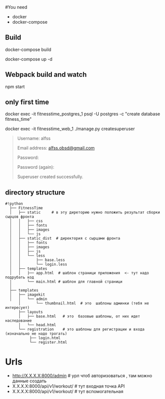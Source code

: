 #You need
* docker
* docker-compose

## Build
docker-compose build

docker-compose up -d

## Webpack build and watch

npm start


## only first time
docker exec -it fitnesstime_postgres_1 psql -U postgres -c "create database fitness_time"

docker exec -it fitnesstime_web_1 ./manage.py createsuperuser
>Username: alfss
>
>Email address: alfss.obsd@gmail.com
>
>Password:
>
>Password (again):
>
>Superuser created successfully.


## directory structure

```
#!python
  ├── FitnessTime
  │   ├── static     # в эту диреторию нужно положить результат сборки сырцов фронта
  │   │   ├── css
  │   │   ├── fonts
  │   │   ├── images
  │   │   └── js
  │   ├── static_dist  # директория с сырцами фронта
  │   │   ├── fonts
  │   │   ├── images
  │   │   ├── js
  │   │   └── less
  │   │       ├── base.less
  │   │       └── login.less
  │   ├── templates
  │   │   ├── app.html  # шаблон страници приложения  <- тут надо подрубать код
  │       └── main.html # шаблон для главной страници
  │   
  ├── templates
  │   ├── imagekit
  │   │   └── admin
      │       └── thumbnail.html  # это  шаблоны админки (тебя не интересует)
      ├── layouts
      │   ├── base.html   # это  базовые шаблоны, от них идет наследование
      │   └── head.html
      └── registration    # это шаблоны для регистрации и входа (изначально не надо трогать)
           ├── login.html
           └── register.html

```


# Urls
* http://X.X.X.X:8000/admin # урл чтоб авторизоваться , там можно данные создать
* X.X.X.X:8000/api/v1/workout/ # тут входная точка API
* X.X.X.X:8000/api/v1/workout/ # тут вспомогательная
